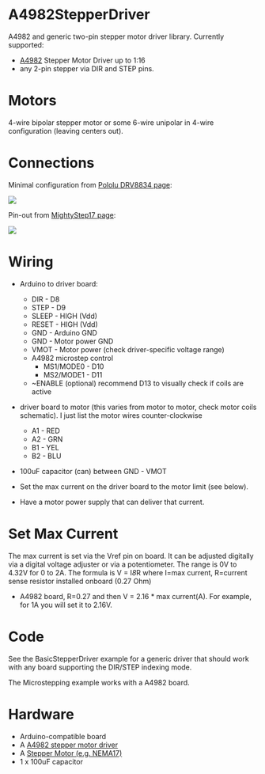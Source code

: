 A4982StepperDriver
=============

A4982 and generic two-pin stepper motor driver library.
Currently supported: 
   - <a href="http://store.ivc.no/product/makerbot-mightystep17">A4982</a> Stepper Motor Driver up to 1:16
   - any 2-pin stepper via DIR and STEP pins.

Motors
======

4-wire bipolar stepper motor or some 6-wire unipolar in 4-wire configuration (leaving centers out).

Connections
===========

Minimal configuration from <a href="https://www.pololu.com/product/2134">Pololu DRV8834 page</a>:

<img src="https://a.pololu-files.com/picture/0J4344.600.png">

Pin-out from <a href="http://store.ivc.no/product/makerbot-mightystep17">MightyStep17 page</a>:

<img src="http://store.ivc.no/images/mightstep_overview_rev1_th.jpg">


Wiring
======

- Arduino to driver board:
    - DIR - D8
    - STEP - D9
    - SLEEP - HIGH (Vdd)
    - RESET - HIGH (Vdd)
    - GND - Arduino GND
    - GND - Motor power GND
    - VMOT - Motor power (check driver-specific voltage range)
    - A4982 microstep control
      - MS1/MODE0 - D10
      - MS2/MODE1 - D11
    - ~ENABLE (optional) recommend D13 to visually check if coils are active

- driver board to motor (this varies from motor to motor, check motor coils schematic).
  I just list the motor wires counter-clockwise
    - A1 - RED
    - A2 - GRN
    - B1 - YEL
    - B2 - BLU 

- 100uF capacitor (can) between GND - VMOT 
- Set the max current on the driver board to the motor limit (see below).
- Have a motor power supply that can deliver that current.

Set Max Current
===============

The max current is set via the Vref pin on board. It can be adjusted digitally
via a digital voltage adjuster or via a potentiometer. The range is 0V to 4.32V for 0 to 2A.
The formula is V = I*8*R where I=max current, R=current sense resistor installed onboard (0.27 Ohm)

- A4982 board, R=0.27 and then V = 2.16 * max current(A). 
  For example, for 1A you will set it to 2.16V.

Code
====

See the BasicStepperDriver example for a generic driver that should work with any board
supporting the DIR/STEP indexing mode.

The Microstepping example works with a A4982 board.

Hardware
========
- Arduino-compatible board
- A <a href="http://store.ivc.no/product/makerbot-mightystep17">A4982 stepper motor driver</a>
- A <a href="http://www.circuitspecialists.com/stepper-motor">Stepper Motor (e.g. NEMA17)</a>
- 1 x 100uF capacitor
